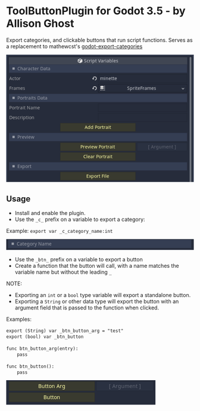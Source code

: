 
# ToolButtonPlugin for Godot 3.5 - by Allison Ghost

Export categories, and clickable buttons that run script functions.
Serves as a replacement to mathewcst's [godot-export-categories](https://github.com/mathewcst/godot-export-categories)

![cover](./img/Preview.png "Preview")

## Usage

- Install and enable the plugin.
- Use the `_c_` prefix on a variable to export a category:

Example: ```export var _c_category_name:int```

![cover](./img/category.png "Preview")

- Use the `_btn_` prefix on a variable to export a button
- Create a function that the button will call, with a name matches the variable name but without the leading `_`

NOTE:
- Exporting an `int` or a `bool` type variable will export a standalone button.
- Exporting a `String` or other data type will export the button with an argument field that is passed to the function when clicked.

Examples:
```
export (String) var _btn_button_arg = "test"
export (bool) var _btn_button

func btn_button_arg(entry):
	pass

func btn_button():
	pass

```
![cover](./img/buttons.png "Preview")
